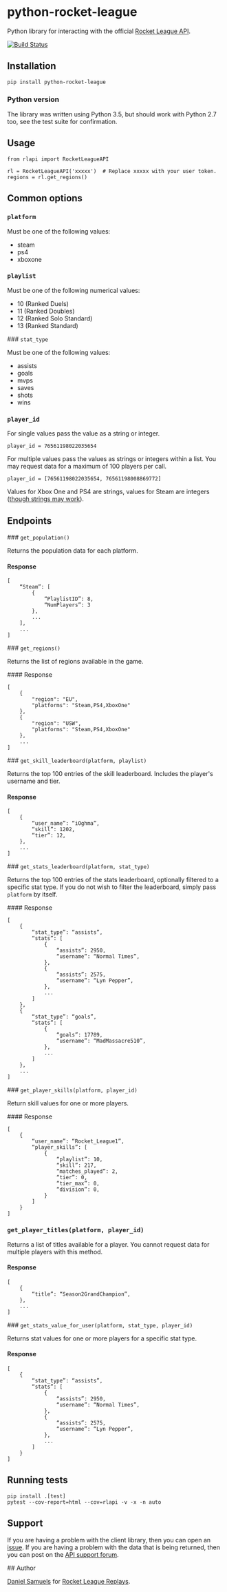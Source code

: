 # python-rocket-league

Python library for interacting with the official [Rocket League API][1].

[![Build Status](https://travis-ci.org/rocket-league-replays/python-rocket-league?branch=master)](https://travis-ci.org/rocket-league-replays/python-rocket-league)

## Installation

```
pip install python-rocket-league
```

### Python version

The library was written using Python 3.5, but should work with Python 2.7 too, see the test suite for confirmation.

## Usage

```
from rlapi import RocketLeagueAPI

rl = RocketLeagueAPI('xxxxx')  # Replace xxxxx with your user token.
regions = rl.get_regions()
```

## Common options

### `platform`

Must be one of the following values:

* steam
* ps4
* xboxone

### `playlist`

Must be one of the following numerical values:

* 10 (Ranked Duels)
* 11 (Ranked Doubles)
* 12 (Ranked Solo Standard)
* 13 (Ranked Standard)

### `stat_type`

Must be one of the following values:

* assists
* goals
* mvps
* saves
* shots
* wins

### `player_id`

For single values pass the value as a string or integer.

```
player_id = 76561198022035654
```

For multiple values pass the values as strings or integers within a list.  You may request data for a maximum of 100 players per call.

```
player_id = [76561198022035654, 76561198008869772]
```

Values for Xbox One and PS4 are strings, values for Steam are integers ([though strings may work][4]).

## Endpoints

### `get_population()`

Returns the population data for each platform.

#### Response

```
[
	“Steam”: [
		{
			“PlaylistID”: 8,
			“NumPlayers”: 3
		},
		...
	],
	...
]
```

### `get_regions()`

Returns the list of regions available in the game.

#### Response

```
[
	{
		"region": "EU",
		"platforms": "Steam,PS4,XboxOne"
	},
	{
		"region": "USW",
		"platforms": "Steam,PS4,XboxOne"
	},
	...
]
```

### `get_skill_leaderboard(platform, playlist)`

Returns the top 100 entries of the skill leaderboard. Includes the player's username and tier.

#### Response

```
[
	{
		“user_name”: “iOghma”,
		“skill”: 1202,
		“tier”: 12,
	},
	...
]
```

### `get_stats_leaderboard(platform, stat_type)`

Returns the top 100 entries of the stats leaderboard, optionally filtered to a specific stat type. If you do not wish to filter the leaderboard, simply pass `platform` by itself.

#### Response

```
[
	{
		“stat_type”: “assists”,
		“stats”: [
			{
				“assists”: 2950,
				“username”: “Normal Times”,
			},
			{
				“assists”: 2575,
				“username”: “Lyn Pepper”,
			},
			...
		]
	},
	{
		“stat_type”: “goals”,
		“stats”: [
			{
				“goals”: 17789,
				“username”: “MadMassacre510”,
			},
			...
		]
	},
	...
]
```

### `get_player_skills(platform, player_id)`

Return skill values for one or more players.

#### Response

```
[
	{
		“user_name”: “Rocket_League1”,
		“player_skills”: [
			{
				“playlist”: 10,
				“skill”: 217,
				“matches_played”: 2,
				“tier”: 0,
				“tier_max”: 0,
				“division”: 0,
			}
		]
	}
]
```

### `get_player_titles(platform, player_id)`

Returns a list of titles available for a player.  You cannot request data for multiple players with this method.

#### Response

```
[
	{
		“title”: “Season2GrandChampion”,
	},
	...
]
```

### `get_stats_value_for_user(platform, stat_type, player_id)`

Returns stat values for one or more players for a specific stat type.

#### Response

```
[
	{
		“stat_type”: “assists”,
		“stats”: [
			{
				“assists”: 2950,
				“username”: “Normal Times”,
			},
			{
				“assists”: 2575,
				“username”: “Lyn Pepper”,
			},
			...
		]
	}
]
```

## Running tests

```
pip install .[test]
pytest --cov-report=html --cov=rlapi -v -x -n auto
```

## Support

If you are having a problem with the client library, then you can open an [issue][5].
If you are having a problem with the data that is being returned, then you can post on the [API support forum][6].

## Author

[Daniel Samuels][2] for [Rocket League Replays][3].

[1]: https://api.rocketleague.com/
[2]: https://github.com/danielsamuels/
[3]: https://www.rocketleaguereplays.com/
[4]: http://psyonix.com/forum/viewtopic.php?p=292576#p292576
[5]: [issues/]
[6]: http://www.psyonix.com/forum/viewforum.php?f=40
